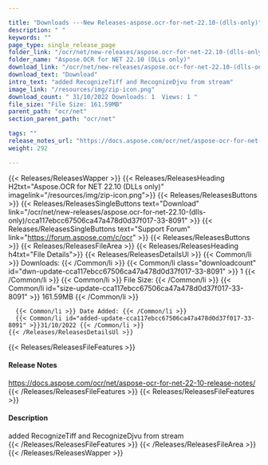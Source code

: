 ```yaml
---

title: "Downloads ---New Releases-aspose.ocr-for-net-22.10-(dlls-only)"
description: " "
keywords: ""
page_type: single_release_page
folder_link: "/ocr/net/new-releases/aspose.ocr-for-net-22.10-(dlls-only)/"
folder_name: "Aspose.OCR for NET 22.10 (DLLs only)"
download_link: "/ocr/net/new-releases/aspose.ocr-for-net-22.10-(dlls-only)/cca117ebcc67506ca47a478d0d37f017-33-8091"
download_text: "Download"
intro_text: "added RecognizeTiff and RecognizeDjvu from stream"
image_link: "/resources/img/zip-icon.png"
download_count: " 31/10/2022 Downloads: 1  Views: 1 "
file_size: "File Size: 161.59MB"
parent_path: "ocr/net"
section_parent_path: "ocr/net"

tags: ""
release_notes_url: "https://docs.aspose.com/ocr/net/aspose-ocr-for-net-22-10-release-notes/"
weight: 292

---
```


{{< Releases/ReleasesWapper >}}
  {{< Releases/ReleasesHeading H2txt="Aspose.OCR for NET 22.10 (DLLs only)" imagelink="/resources/img/zip-icon.png">}}
  {{< Releases/ReleasesButtons >}}
    {{< Releases/ReleasesSingleButtons text="Download" link="/ocr/net/new-releases/aspose.ocr-for-net-22.10-(dlls-only)/cca117ebcc67506ca47a478d0d37f017-33-8091" >}}
    {{< Releases/ReleasesSingleButtons text="Support Forum" link="https://forum.aspose.com/c/ocr" >}}
  {{< Releases/ReleasesButtons >}}
  {{< Releases/ReleasesFileArea >}}
    {{< Releases/ReleasesHeading h4txt="File Details">}}
    {{< Releases/ReleasesDetailsUl >}}
      {{< Common/li >}} Downloads: {{< /Common/li >}}
      {{< Common/li class="downloadcount" id="dwn-update-cca117ebcc67506ca47a478d0d37f017-33-8091" >}} 1 {{< /Common/li >}}
      {{< Common/li >}} File Size: {{< /Common/li >}}
      {{< Common/li id="size-update-cca117ebcc67506ca47a478d0d37f017-33-8091" >}} 161.59MB {{< /Common/li >}}

      {{< Common/li >}} Date Added: {{< /Common/li >}}
      {{< Common/li id="added-update-cca117ebcc67506ca47a478d0d37f017-33-8091" >}}31/10/2022 {{< /Common/li >}}
    {{< /Releases/ReleasesDetailsUl >}}

  {{< Releases/ReleasesFileFeatures >}}
      <h4>Release Notes</h4><div><a href='https://docs.aspose.com/ocr/net/aspose-ocr-for-net-22-10-release-notes/'>https://docs.aspose.com/ocr/net/aspose-ocr-for-net-22-10-release-notes/</a></div>
  {{< /Releases/ReleasesFileFeatures >}}
  {{< Releases/ReleasesFileFeatures >}}
      <h4>Description</h4><div class="HTMLDescription">added RecognizeTiff and RecognizeDjvu from stream</div>
  {{< /Releases/ReleasesFileFeatures >}}
 {{< /Releases/ReleasesFileArea >}}
{{< /Releases/ReleasesWapper >}}


